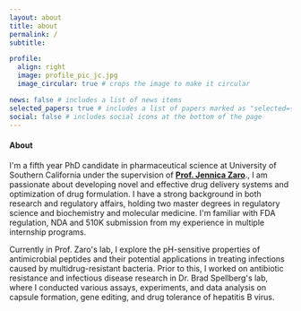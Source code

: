 ```yaml
---
layout: about
title: about
permalink: /
subtitle: 

profile:
  align: right
  image: profile_pic_jc.jpg
  image_circular: true # crops the image to make it circular

news: false # includes a list of news items
selected_papers: true # includes a list of papers marked as "selected={true}"
social: false # includes social icons at the bottom of the page
---
```

#### About

I'm a fifth year PhD candidate in pharmaceutical science at University of Southern California under the supervision of **[Prof. Jennica Zaro](https://mann.usc.edu/faculty/jennica-zaro-phd/)**., I am passionate about developing novel and effective drug delivery systems and optimization of drug formulation. I have a strong background in both research and regulatory affairs, holding two master degrees in regulatory science and biochemistry and molecular medicine. I'm familiar with FDA regulation, NDA and 510K submission from my experience in multiple internship programs.

Currently in Prof. Zaro's lab, I explore the pH-sensitive properties of antimicrobial peptides and their potential applications in treating infections caused by multidrug-resistant bacteria. Prior to this, I worked on antibiotic resistance and infectious disease research in Dr. Brad Spellberg's lab, where I conducted various assays, experiments, and data analysis on capsule formation, gene editing, and drug tolerance of hepatitis B virus.
